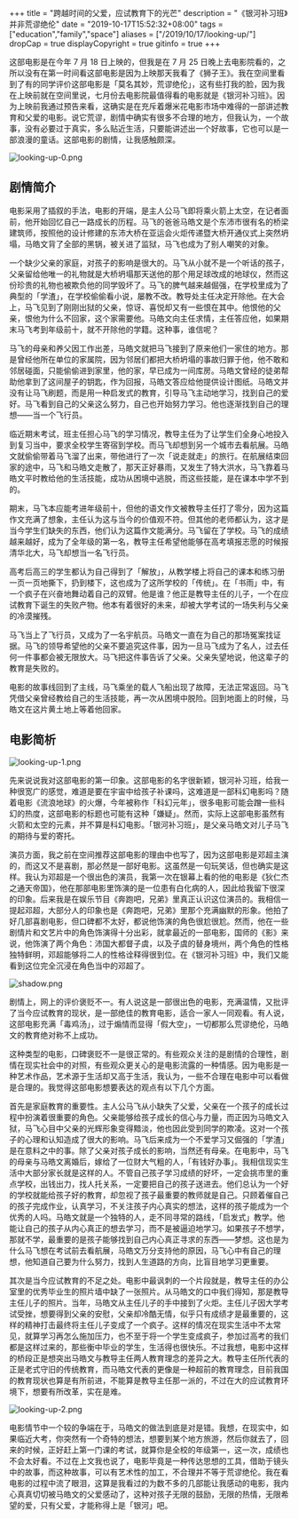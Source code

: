 +++
title = "跨越时间的父爱，应试教育下的光芒"
description = "《银河补习班》并非荒谬绝伦"
date = "2019-10-17T15:52:32+08:00"
tags = ["education","family","space"]
aliases = ["/2019/10/17/looking-up/"]
dropCap = true
displayCopyright = true
gitinfo = true
+++

这部电影是在今年 7 月 18 日上映的，但我是在 7 月 25 日晚上去电影院看的，之所以没有在第一时间看这部电影是因为上映那天我看了《狮子王》。我在空间里看到了有的同学评价这部电影是「莫名其妙，荒谬绝伦」，这有些打我的脸，因为我在上映前就在空间里说，七月份去电影院最值得看的电影就是《银河补习班》。因为上映前我通过预告来看，这确实是在充斥着爆米花电影市场中难得的一部讲述教育和父爱的电影。说它荒谬，剧情中确实有很多不合理的地方，但我认为，一个故事，没有必要过于真实，多么贴近生活，只要能讲述出一个好故事，它也可以是一部浪漫的童话。这部电影的剧情，让我感触颇深。

![looking-up-0.png](/images/looking-up-0.png "献给父亲 送给孩子")

## 剧情简介

电影采用了插叙的手法，电影的开端，是主人公马飞即将乘火箭上太空，在记者面前，他开始回忆自己一路成长的历程。马飞的爸爸马皓文是个东沛市很有名的桥梁建筑师，按照他的设计修建的东沛大桥在亚运会火炬传递暨大桥开通仪式上突然坍塌，马皓文背了全部的黑锅，被关进了监狱，马飞也成为了别人嘲笑的对象。

一个缺少父亲的家庭，对孩子的影响是很大的。马飞从小就不是一个听话的孩子，父亲留给他唯一的礼物就是大桥坍塌那天送他的那个用足球改成的地球仪，然而这份珍贵的礼物也被欺负他的同学毁坏了。马飞的脾气越来越倔强，在学校里成为了典型的「学渣」，在学校偷偷看小说，屡教不改。教导处主任决定开除他。在大会上，马飞见到了刚刚出狱的父亲，惊讶、喜悦却又有一些恨在其中。他恨他的父亲，恨他为什么不回家，这个家需要他。马皓文向主任求情，主任答应他，如果期末马飞考到年级前十，就不开除他的学籍。这种事，谁信呢？

马飞的母亲和养父因工作出差，马皓文就把马飞接到了原来他们一家住的地方。那是曾经他所在单位的家属院，因为邻居们都把大桥坍塌的事故归罪于他，他不敢和邻居碰面，只能偷偷进到家里，他的家，早已成为一间库房。马皓文曾经的徒弟帮助他拿到了这间屋子的钥匙，作为回报，马皓文答应给他提供设计图纸。马皓文并没有让马飞刷题，而是用一种启发式的教育，引导马飞主动地学习，找到自己的爱好。马飞看到自己的父亲这么努力，自己也开始努力学习。他也逐渐找到自己的理想——当一个飞行员。

临近期末考试，班主任担心马飞的学习情况，教导主任为了让学生们全身心地投入到复习当中，要求全校学生寄宿到学校。而马飞却想到另一个城市去看航展。马皓文就偷偷带着马飞溜了出来，带他进行了一次「说走就走」的旅行。在航展结束回家的途中，马飞和马皓文走散了，那天正好暴雨，又发生了特大洪水，马飞靠着马皓文平时教给他的生活技能，成功从困境中逃脱，而这些技能，是在课本中学不到的。

期末，马飞本应能考进年级前十，但他的语文作文被教导主任打了零分，因为这篇作文充满了想象，主任认为这与当今的价值观不符。但其他的老师都认为，这才是当今学生们缺失的东西，他们认为这篇作文能满分。马飞留在了学校。马飞的成绩越来越好，成为了全年级的第一名，教导主任希望他能够在高考填报志愿的时候报清华北大，马飞却想当一名飞行员。

高考后高三的学生都认为自己得到了「解放」，从教学楼上将自己的课本和练习册一页一页地撕下，扔到楼下，这也成为了这所学校的「传统」。在「书雨」中，有一个疯子在兴奋地舞动着自己的双臂。他是谁？他正是教导主任的儿子，一个在应试教育下诞生的失败产物。他本有着很好的未来，却被大学考试的一场失利与父亲的冷漠摧残。

马飞当上了飞行员，又成为了一名宇航员。马皓文一直在为自己的那场冤案找证据。马飞的领导希望他的父亲不要追究这件事，因为一旦马飞成为了名人，过去任何一件事都会被无限放大。马飞把这件事告诉了父亲。父亲失望地说，他这辈子的教育是失败的。

电影的故事线回到了主线，马飞乘坐的载人飞船出现了故障，无法正常返回。马飞凭借父亲曾经教给自己的生活技能，再一次从困境中脱险。回到地面上的时候，马皓文在这片黄土地上等着他回家。

## 电影简析

![looking-up-1.png](/images/looking-up-1.png "马皓文在传递火炬")

先来说说我对这部电影的第一印象。这部电影的名字很新颖，银河补习班，给我一种很宽广的感觉，难道是要在宇宙中给孩子补课吗，这难道是一部科幻电影吗？随着电影《流浪地球》的火爆，今年被称作「科幻元年」，很多电影可能会蹭一些科幻的热度，这部电影的标题也可能有这种「嫌疑」。然而，实际上这部电影虽然有火箭和太空的元素，并不算是科幻电影。「银河补习班」，是父亲马皓文对儿子马飞的期待与爱的寄托。

演员方面，我之前在空间推荐这部电影的理由中也写了，因为这部电影是邓超主演的，而这又不是喜剧，那必然是一部好电影。这虽然是一句玩笑话，但也确实是这样。我认为邓超是一个很出色的演员，我第一次在银幕上看的他的电影是《狄仁杰之通天帝国》，他在那部电影里饰演的是一位患有白化病的人，因此给我留下很深的印象。后来我是在娱乐节目《奔跑吧，兄弟》里真正认识这位演员的。我相信一提起邓超，大部分人的印象也是《奔跑吧，兄弟》里那个充满幽默的形象。他拍了好几部喜剧电影，但口碑都不太好，都说他饰演的角色很尬很尬。然而，他在一些剧情片和文艺片中的角色饰演得十分出彩，就拿最近的一部电影，国师的《影》来说，他饰演了两个角色：沛国大都督子虞，以及子虞的替身境州，两个角色的性格独特鲜明，邓超能够将二人的性格诠释得很到位。在《银河补习班》中，我们又能看到这位完全沉浸在角色当中的邓超了。

![shadow.png](/images/shadow.png "电影《影》")

剧情上，网上的评价褒贬不一。有人说这是一部很出色的电影，充满温情，又批评了当今应试教育的现状，是一部绝佳的教育电影，适合一家人一同观看。有人说，这部电影充满「毒鸡汤」，过于煽情而显得「假大空」，一切都那么荒谬绝伦，马皓文的教育绝对称不上成功。

这种类型的电影，口碑褒贬不一是很正常的。有些观众关注的是剧情的合理性，剧情在现实社会中的对照，有些观众更关心的是电影流露的一种情感。因为电影是一种艺术作品，艺术源于生活却又高于生活，我认为，一些不合理在电影中可以看做是合理的。我觉得这部电影想要表达的观点有以下几个方面。

首先是家庭教育的重要性。主人公马飞从小缺失了父爱，父亲在一个孩子的成长过程中扮演着很重要的角色。父亲能够给孩子成长的信心与力量，而正因为马皓文入狱，马飞心目中父亲的光辉形象变得黯淡，他也因此受到同学的欺凌。这对一个孩子的心理和认知造成了很大的影响。马飞后来成为一个不爱学习又倔强的「学渣」是在意料之中的事。除了父亲对孩子成长的影响，当然还有母亲。在电影中，马飞的母亲与马皓文离婚后，嫁给了一位财大气粗的人，「有钱好办事」。我相信现实生活中大部分家长就是这样的人。不管自己孩子学习成绩的好坏，一定会挑市里的重点学校，出钱出力，找人托关系，一定要把自己的孩子送进去。他们总认为一个好的学校就能给孩子好的教育，却忽视了孩子最重要的教师就是自己。只顾着催自己的孩子完成作业，认真学习，不关注孩子内心真实的想法，这样的孩子能成为一个优秀的人吗。马皓文就是一个独特的人，走不同寻常的路线，「启发式」教学。他能让自己的孩子从内心真正的想去学习，而不是被逼迫地学习。如果孩子不想学，那就不学，最重要的是孩子能够找到自己内心真正寻求的东西——梦想。这也是为什么马飞想在考试前去看航展，马皓文万分支持他的原因，马飞心中有自己的理想，他知道自己要为什么努力，找到人生道路的方向，比盲目地学习更重要。

其次是当今应试教育的不足之处。电影中最讽刺的一个片段就是，教导主任的办公室里的优秀毕业生的照片墙中缺了一张照片。从马皓文的口中我们得知，那是教导主任儿子的照片。当年，马皓文从主任儿子的手中接到了火炬。主任儿子因大学考试受挫，想要得到父亲的安慰，父亲却冷酷无情，似乎只有成绩才是最重要的，这样的精神打击最终将主任儿子变成了一个疯子。这样的情况在现实生活中不太常见，就算学习再怎么施加压力，也不至于将一个学生变成疯子，参加过高考的我们都是这样过来的，那些衡中毕业的学生，生活得也很快乐。不过我想，电影中这样的桥段正是想突出马皓文与教导主任两人教育理念的差异之大。教导主任所代表的正是老式守旧的传统教育，而马皓文代表的更像是一种超前的教育理念，目前我国的教育现状也算是有所前进，不能算是教导主任那一派的，不过在大的应试教育环境下，想要有所改革，实在是难。

![looking-up-2.png](/images/looking-up-2.png "深夜学习")

电影情节中一个较的争端在于，马皓文的做法到底是对是错。我想，在现实中，如果临近大考，你突然有一个奇特的想法，想要到某个地方旅游，然后你就去了，回来的时候，正好赶上第一门课的考试，就算你是全校的年级第一，这一次，成绩也不会太好看。不过在上文我也说了，电影毕竟是一种传达思想的工具，借助于镜头中的故事，而这种故事，可以有艺术性的加工，不合理并不等于荒谬绝伦。我在看电影的过程中流了眼泪，这算是我看过的为数不多的几部能让我感动的电影，我内心真真切切被马皓文的父爱感动了，这种对孩子无限的鼓励，无限的热情，无限希望的爱，只有父爱，才能称得上是「银河」吧。